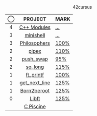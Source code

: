 <p align="center">42cursus</p>

<div align="center">

|◯|PROJECT|MARK|
|:--:|:--:|--|
|4|[C++ Modules](../../../42-cpp-modules)		|	[…](https://projects.intra.42.fr/projects)|
|3|[minishell](../../../42-minishell)			|	[…](https://projects.intra.42.fr/projects/42cursus-minishell/projects_users/2952948)|
|3|[Philosophers](../../../42-philosophers)		|	[100%](https://projects.intra.42.fr/projects/42cursus-philosophers/projects_users/2937232)|
|2|[pipex](../../../42-pipex)					|	[110%](https://projects.intra.42.fr/projects/pipex/projects_users/2877840)|
|2|[push_swap](../../../42-push-swap)			|	[95%](https://projects.intra.42.fr/projects/42cursus-push_swap/projects_users/2687702)|
|2|[so_long](../../../42-so-long)				|	[115%](https://projects.intra.42.fr/projects/so_long/projects_users/2725819)|
|1|[ft_printf](../../../42-printf)				|	[100%](https://projects.intra.42.fr/projects/42cursus-ft_printf/projects_users/2647131)|
|1|[get_next_line](../../../42-get-next-line)	|	[125%](https://projects.intra.42.fr/projects/42cursus-get_next_line/projects_users/2621255)|
|1|[Born2beroot](../../../42-born2beroot)		|	[125%](https://projects.intra.42.fr/projects/born2beroot/projects_users/2610806)|
|0|[Libft](../../../42-libft)					|	[125%](https://projects.intra.42.fr/projects/42cursus-libft/projects_users/2579862)|
||[C Piscine](../../../42-c-piscine)			||
  
</div>
